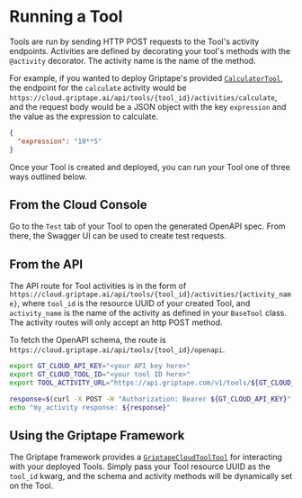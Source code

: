 # Running a Tool

Tools are run by sending HTTP POST requests to the Tool's activity endpoints. Activities are defined by decorating your tool's methods with the `@activity` decorator. The activity name is the name of the method.

For example, if you wanted to deploy Griptape's provided [`CalculatorTool`](../../griptape-tools/official-tools/calculator-tool.md), the endpoint for the `calculate` activity would be `https://cloud.griptape.ai/api/tools/{tool_id}/activities/calculate`, and the request body would be a JSON object with the key `expression` and the value as the expression to calculate.

```json
{
  "expression": "10**5"
}
```

Once your Tool is created and deployed, you can run your Tool one of three ways outlined below.

## From the Cloud Console

Go to the `Test` tab of your Tool to open the generated OpenAPI spec. From there, the Swagger UI can be used to create test requests.

## From the API

The API route for Tool activities is in the form of `https://cloud.griptape.ai/api/tools/{tool_id}/activities/{activity_name}`, where `tool_id` is the resource UUID of your created Tool, and `activity_name` is the name of the activity as defined in your `BaseTool` class. The activity routes will only accept an http POST method.

To fetch the OpenAPI schema, the route is `https://cloud.griptape.ai/api/tools/{tool_id}/openapi`.

```bash
export GT_CLOUD_API_KEY="<your API key here>"
export GT_CLOUD_TOOL_ID="<your tool ID here>"
export TOOL_ACTIVITY_URL="https://api.griptape.com/v1/tools/${GT_CLOUD_TOOL_ID}/activities/my_activity"

response=$(curl -X POST -H "Authorization: Bearer ${GT_CLOUD_API_KEY}" --json '{"my_key": "my_value"}' ${TOOL_ACTIVITY_URL})
echo "my_activity response: ${response}"
```

## Using the Griptape Framework

The Griptape framework provides a [`GriptapeCloudToolTool`](../../griptape-tools/official-tools/griptape-cloud-tool-tool.md) for interacting with your deployed Tools. Simply pass your Tool resource UUID as the `tool_id` kwarg, and the schema and activity methods will be dynamically set on the Tool.
